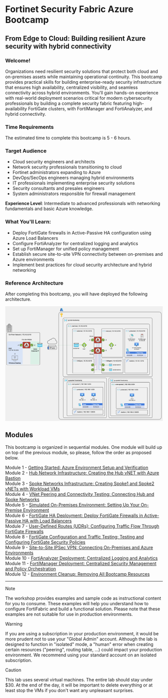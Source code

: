 # Fortinet Security Fabric Azure Bootcamp

## From Edge to Cloud: Building resilient Azure security with hybrid connectivity

### Welcome!

Organizations need resilient security solutions that protect both cloud and on-premises assets while maintaining operational continuity. This bootcamp provides practical skills for building enterprise-ready security infrastructure that ensures high availability, centralized visibility, and seamless connectivity across hybrid environments. You'll gain hands-on experience with real-world deployment scenarios critical for modern cybersecurity professionals by building a complete security fabric featuring high-availability FortiGate clusters, with FortiManager and FortiAnalyzer, and hybrid connectivity.

### Time Requirements

The estimated time to complete this bootcamp is 5 - 6 hours.

### Target Audience

- Cloud security engineers and architects
- Network security professionals transitioning to cloud
- Fortinet administrators expanding to Azure
- DevOps/SecOps engineers managing hybrid environments
- IT professionals implementing enterprise security solutions
- Security consultants and presales engineers
- System administrators responsible for firewall management

**Experience Level**: Intermediate to advanced professionals with networking fundamentals and basic Azure knowledge.

### What You'll Learn:

- Deploy FortiGate firewalls in Active-Passive HA configuration using Azure Load Balancers
- Configure FortiAnalyzer for centralized logging and analytics
- Set up FortiManager for unified policy management
- Establish secure site-to-site VPN connectivity between on-premises and Azure environments
- Implement best practices for cloud security architecture and hybrid networking

### Reference Architecture

After completing this bootcamp, you will have deployed the following architecture.

![reference-architecture](images/reference-architecture.png)

## Modules

This bootcamp is organized in sequential modules. One module will build up on top of the previous module, so please, follow the order as proposed below.

Module 1 - [Getting Started: Azure Environment Setup and Verification](/modules/module-01-getting-started/README.md)    
Module 2 - [Hub Network Infrastructure: Creating the Hub vNET with Azure Bastion](/modules/module-02-hub-setup/README.md)  
Module 3 - [Spoke Networks Infrastructure: Creating Spoke1 and Spoke2 vNETs with Workload VMs](/modules/module-03-spokes-setup/README.md)  
Module 4 - [VNet Peering and Connectivity Testing: Connecting Hub and Spoke Networks](/modules/module-04-peering-testing/README.md)  
Module 5 - [Simulated On-Premises Environment: Setting Up Your On-Premise Environment](/modules/module-05-on-prem-environment/README.md)  
Module 6 - [FortiGate HA Deployment: Deploy FortiGate Firewalls in Active-Passive HA with Load Balancers](/modules/module-06-fortigate-ha-deployment/README.md)  
Module 7 - [User-Defined Routes (UDRs): Configuring Traffic Flow Through FortiGate Firewalls](/modules/module-07-configuring-udrs/README.md)  
Module 8 - [FortiGate Configuration and Traffic Testing: Testing and Configuring FortiGate Security Policies](/modules/module-08-fortigate-config-test/README.md)  
Module 9 - [Site-to-Site IPSec VPN: Connecting On-Premises and Azure Environments](/modules/module-09-site-to-site-vpn/README.md)  
Module 10 - [FortiAnalyzer Deployment: Centralized Logging and Analytics](/modules/module-10-fortianalyzer/README.md)  
Module 11 - [FortiManager Deployment: Centralized Security Management and Policy Orchestration](/modules/module-11-fortimanager/README.md)  
Module 12 - [Environment Cleanup: Removing All Bootcamp Resources](/modules/module-12-cleanup/README.md)  
  
---

> [!NOTE]
> The workshop provides examples and sample code as instructional content for you to consume. These examples will help you understand how to configure FortiFabric and build a functional solution. Please note that these examples are not suitable for use in production environments.

> [!WARNING] 
> If you are using a subscription in your production environment, it would be more prudent not to use your "Global Admin" account. Although the lab is designed to function in "isolated" mode, a "human" error when creating certain resources ("peering", routing table, ...) could impact your production environment. We recommend using your standard account on an isolated subscription.

> [!CAUTION] 
> This lab uses several virtual machines. The entire lab should stay under $30. At the end of the day, it will be important to delete everything or at least stop the VMs if you don't want any unpleasant surprises.